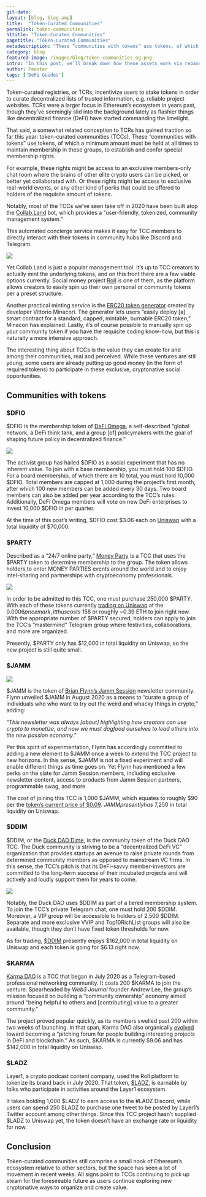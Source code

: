 ```yaml
---
git-date:
layout: [blog, blog-amp]
title:  "Token-Curated Communities"
permalink: token-communities
h1title: "Token-Curated Communities"
pagetitle: "Token-Curated Communities"
metadescription: "These “communities with tokens” use tokens, of which a minimum amount must be held at all times to maintain membership in these groups, to establish and confer special membership rights"
category: blog
featured-image: /images/blog/token-communities-og.png
intro: "In this post, we’ll break down how these assets work via rebases and walk through top example projects from today’s cryptoeconomy"
author: Peaster
tags: ['DeFi Guides']
---
```

Token-curated registries, or TCRs, incentivize users to stake tokens in order to curate decentralized lists of trusted information, e.g. reliable project websites. TCRs were a larger focus in Ethereum’s ecosystem in years past, though they’ve seemingly slid into the background lately as flashier things like decentralized finance (DeFi) have started commanding the limelight.

That said, a somewhat related conception to TCRs has gained traction so far this year: token-curated communities (TCCs). These “communities with tokens” use tokens, of which a minimum amount must be held at all times to maintain membership in these groups, to establish and confer special membership rights.

For example, these rights might be access to an exclusive members-only chat room where the brains of other elite crypto users can be picked, or better yet collaborated with. Or these rights might be access to exclusive real-world events, or any other kind of perks that could be offered to holders of the requisite amount of tokens.

Notably, most of the TCCs we’ve seen take off in 2020 have been built atop the [Collab.Land](https://collab-land.gitbook.io/collab-land/intro/what-is-collab.land) bot, which provides a “user-friendly, tokenized, community management system.”

This automated concierge service makes it easy for TCC members to directly interact with their tokens in community hubs like Discord and Telegram.

![](/images/blog/coland.jpg)

Yet Collab.Land is just a popular management tool. It’s up to TCC creators to actually mint the underlying tokens, and on this front there are a few viable options currently. Social money project [Roll](https://tryroll.com/) is one of them, as the platform allows creators to easily spin up their own personal or community tokens per a preset structure.

Another practical minting service is the [ERC20 token generator](https://vittominacori.github.io/erc20-generator/) created by developer Vittorio Minacori. The generator lets users “easily deploy [a] smart contract for a standard, capped, mintable, burnable ERC20 token,” Minacori has explained. Lastly, it’s of course possible to manually spin up your community token if you have the requisite coding know-how, but this is naturally a more intensive approach.

The interesting thing about TCCs is the value they can create for and among their communities, real and perceived. While these ventures are still young, some users are already putting up good money (in the form of required tokens) to participate in these exclusive, cryptonative social opportunities.


## Communities with tokens

### $DFIO

$DFIO is the membership token of [DeFi Omega](https://medium.com/@defiomega/introducing-defi-omega-2ebd83c4a10e), a self-described “global network, a DeFi think tank, and a group [of] policymakers with the goal of shaping future policy in decentralized finance.”

![](/images/blog/0_95CDJnqKGnEqDvDX.png)

The activist group has hailed $DFIO as a social experiment that has no inherent value. To join with a base membership, you must hold 100 $DFIO. For a board membership, of which there are 10 total, you must hold 10,000 $DFIO. Total members are capped at 1,000 during the project’s first month, after which 100 new members can be added every 30 days. Two board members can also be added per year according to the TCC’s rules. Additionally, DeFi Omega members will vote on new DeFi enterprises to invest 10,000 $DFIO in per quarter.

At the time of this post’s writing, $DFIO cost $3.06 each on [Uniswap](https://uniswap.info/pair/0xb733771a429a053daa47a7d219e0834c57b04a87) with a total liquidity of $70,000.

### $PARTY

Described as a “24/7 online party,” [Money Party](https://moneyparty.vip/) is a TCC that uses the $PARTY token to determine membership to the group. The token allows holders to enter MONEY PARTIES events around the world and to enjoy intel-sharing and partnerships with cryptoeconomy professionals.

![](/images/blog/PARTYMONEYPARTY.png)

In order to be admitted to this TCC, one must purchase 250,000 $PARTY. With each of these tokens currently [trading on Uniswap](https://uniswap.info/token/0x314bd765cab4774b2e547eb0aa15013e03ff74d2) at the $0.0006 price mark, it thus costs ~$158 or roughly ~0.39 ETH to join right now. With the appropriate number of $PARTY secured, holders can apply to join the TCC’s “mastermind” Telegram group where festivities, collaborations, and more are organized.

Presently, $PARTY only has $12,000 in total liquidity on Uniswap, so the new project is still quite small.

### $JAMM

![](/images/blog/Jammpad.png)

$JAMM is the token of [Brian Flynn’s Jamm Session](https://jammsession.substack.com/) newsletter community. Flynn unveiled $JAMM in August 2020 as a means to “curate a group of individuals who who want to try out the weird and whacky things in crypto,” adding:

“_This newsletter was always [about] highlighting how creators can use crypto to monetize, and now we must dogfood ourselves to lead others into the new passion economy_.”

Per this spirit of experimentation, Flynn has accordingly committed to adding a new element to $JAMM once a week to extend the TCC project to new horizons. In this sense, $JAMM is not a fixed experiment and will enable different things as time goes on. Yet Flynn has mentioned a few perks on the slate for Jamm Session members, including exclusive newsletter content, access to products from Jamm Session partners, programmable swag, and more.

The cost of joining this TCC is 1,000 $JAMM, which equates to roughly $90 per the [token’s current price of $0.09](https://uniswap.info/token/0x56687cf29ac9751ce2a4e764680b6ad7e668942e). $JAMM presently has ~$7,250 in total liquidity on Uniswap.


### $DDIM

$DDIM, or the [Duck DAO Dime](https://duckdao.io/), is the community token of the Duck DAO TCC. The Duck community is striving to be a “decentralized DeFi VC” organization that provides startups an avenue to raise private rounds from determined community members as opposed to mainstream VC firms. In this sense, the TCC’s pitch is that its DeFi-savvy member-investors are committed to the long-term success of their incubated projects and will actively and loudly support them for years to come.

![](/images/blog/Duck_DAO.png)

Notably, the Duck DAO uses $DDIM as part of a tiered membership system. To join the TCC’s private Telegram chat, one must hold 200 $DDIM. Moreover, a VIP group will be accessible to holders of 2,500 $DDIM. Separate and more exclusive VVIP and Top10RichList groups will also be available, though they don’t have fixed token thresholds for now.

As for trading, [$DDIM](https://uniswap.info/token/0xfbeea1c75e4c4465cb2fccc9c6d6afe984558e20) presently enjoys $162,000 in total liquidity on Uniswap and each token is going for $6.13 right now.


### $KARMA

[Karma DAO](https://medium.com/@andrwlee/announcing-karma-dao-first-ever-token-permissioned-networking-chat-group-on-telegram-5feab7a54def) is a TCC that began in July 2020 as a Telegram-based professional networking community. It costs 200 $KARMA to join the venture. Spearheaded by _Web3 Journal_ founder Andrew Lee, the group’s mission focused on building a “community ownership” economy aimed around “being helpful to others and [contributing] value to a greater community.”

The project proved popular quickly, as its members swelled past 200 within two weeks of launching. In that span, Karma DAO also organically [evolved](https://web3journal.com/2020/08/03/karma-dao-evolves-into-defi-crypto-project-pitching-forum-for-builders-and-angels/) toward becoming a “pitching forum for people building interesting projects in DeFi and blockchain.” As such, $KARMA is currently $9.06 and has $142,000 in total liquidity on Uniswap.  


### $LADZ

Layer1, a crypto podcast content company, used the Roll platform to tokenize its brand back in July 2020. That token, [$LADZ](https://layer1.substack.com/p/ladz-token-primer), is earnable by folks who participate in activities around the Layer1 ecosystem.

It takes holding 1,000 $LADZ to earn access to the #LADZ Discord, while users can spend 250 $LADZ to purchase one tweet to be posted by Layer1’s Twitter account among other things. Since this TCC project hasn’t supplied $LADZ to Uniswap yet, the token doesn’t have an exchange rate or liquidity for now.


## Conclusion

Token-curated communities still comprise a small nook of Ethereum’s ecosystem relative to other sectors, but the space has seen a lot of movement in recent weeks. All signs point to TCCs continuing to pick up steam for the foreseeable future as users continue exploring new cryptonative ways to organize and create value.

